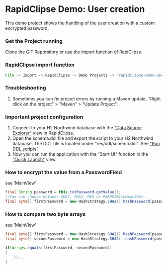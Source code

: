 # RapidClipse Demo: User creation
This demo project shows the handling of the user creation with a custom encrypted password.
### Get the Project running
Clone the GIT Reporsitory or use the import function of RapiClipse.
### RapidClipse import function
```java
File -> Import -> RapidClipse -> Demo Projects -> "rapidclipse-demo-user-creation"
```
### Troubleshooting
1. Sometimes you can fix project errors by running a Maven update. "Right click on the project" > "Maven" > "Update Project".
### Important project configuration
1. Connect to your H2 Northwind database with the ["Data Source Explorer"](https://rapidclipse.atlassian.net/wiki/display/DOCEN/Data+Source+Explorer) view in RapidClipse.
2. Open the schema.ddl file and export the script to your H2 Northwind database. The DDL file is located under "res/ddl/schema.ddl". See ["Run DDL scripts"](https://rapidclipse.atlassian.net/wiki/pages/viewpage.action?pageId=50659557)
3. Now you can run the application with the "Start UI" function in the ["Quick Launch"](https://rapidclipse.atlassian.net/wiki/display/DOCEN/Quick+Launch) view.
### How to encrypt the value from a PasswordField
see 'MainView'
```java
final String password = this.txtPassword.getValue();
//You can choose between SHA2, SHA1, MD5 or PBKDF2WithHmacSHA1.
final byte[] firstPassword = new HashStrategy.SHA2().hashPassword(password.getBytes());
```
### How to compare two byte arrays
see 'MainView'
```java
final byte[] firstPassword = new HashStrategy.SHA2().hashPassword(password.getBytes());
final byte[] secondPassword = new HashStrategy.SHA2().hashPassword(password2.getBytes());

if(Arrays.equals(firstPassword, secondPassword))
{
	//...
}
```
